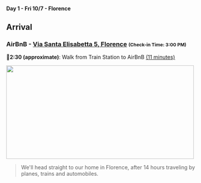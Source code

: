 #### Day 1 - Fri 10/7 - Florence
## **Arrival**

### AirBnB - [Via Santa Elisabetta 5, Florence](https://www.airbnb.com/rooms/4623533?source_impression_id=p3_1662931598_8UVrLLOCV2J5awOL) <span style="font-size:75%">(Check-in Time: 3:00 PM)</span>

🚶**2:30 (approximate)**: Walk from Train Station to AirBnB [(11 minutes)](https://goo.gl/maps/WzqVzB1ECuXFxM92A)

<img src="/florence-skyline.jpg" height="250" width="500" style="margin:auto"/>
<br>

> We'll head straight to our home in Florence, after 14 hours traveling by planes, trains and automobiles. <br>

